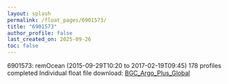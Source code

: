 ```yaml
---
layout: splash
permalink: /float_pages/6901573/
title: "6901573"
author_profile: false
last_created_on: 2025-09-26
toc: false
---
```

 
6901573: remOcean (2015-09-29T10:20 to 2017-02-19T09:45)
178 profiles completed
Individual float file download: [BGC_Argo_Plus_Global](https://ftp.soest.hawaii.edu/bgc_argo_plus/Individual_Floats/outliers_removed/6901573_Sprof_processed.nc)
